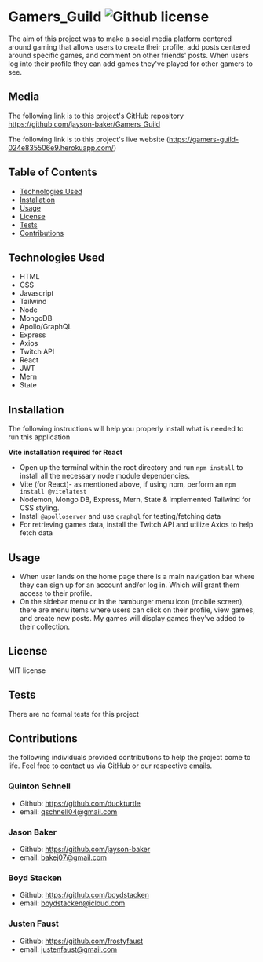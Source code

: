 # Gamers_Guild ![Github license](https://img.shields.io/badge/license-MIT-green.svg)
The aim of this project was to make a social media platform centered around gaming that allows users to create their profile, add posts centered around specific games, and comment on other friends' posts. When users log into their profile they can add games they've played for other gamers to see.

## Media
The following link is to this project's GitHub repository
https://github.com/jayson-baker/Gamers_Guild

The following link is to this project's live website
(https://gamers-guild-024e835506e9.herokuapp.com/)


## Table of Contents
- [Technologies Used](#technologies-used)
- [Installation](#installation)
- [Usage](#usage)
- [License](#license)
- [Tests](#tests)
- [Contributions](#contributions)
  
## Technologies Used
* HTML
* CSS
* Javascript
* Tailwind
* Node
* MongoDB
* Apollo/GraphQL
* Express
* Axios
* Twitch API
* React
* JWT
* Mern
* State

## Installation

The following instructions will help you properly install what is needed to run this application <br>

**Vite installation required for React**

- Open up the terminal within the root directory and run `npm install` to install all the necessary node module dependencies.
- Vite (for React)- as mentioned above, if using npm, perform an `npm install @vitelatest`
- Nodemon, Mongo DB, Express, Mern, State & Implemented Tailwind for CSS styling.
- Install `@apolloserver` and use `graphql` for testing/fetching data
- For retrieving games data, install the Twitch API and utilize Axios to help fetch data


## Usage

- When user lands on the home page there is a main navigation bar where they can sign up for an account and/or log in. Which will grant them access to their profile. 
- On the sidebar menu or in the hamburger menu icon (mobile screen), there are menu items where users can click on their profile, view games, and create new posts. My games will display games they've added to their collection. 

## License

MIT license 

## Tests

There are no formal tests for this project

## Contributions

the following individuals provided contributions to help the project come to life. Feel free to contact us via GitHub or our respective emails.

### Quinton Schnell
- Github: https://github.com/duckturtle
- email: qschnell04@gmail.com

### Jason Baker
- Github: https://github.com/jayson-baker
- email: bakej07@gmail.com

### Boyd Stacken
- Github: https://github.com/boydstacken
- email: boydstacken@icloud.com

### Justen Faust
- Github: https://github.com/frostyfaust
- email: justenfaust@gmail.com
